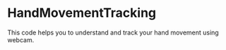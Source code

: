 # HandMovementTracking
This code helps you to understand and track your hand movement using webcam.
